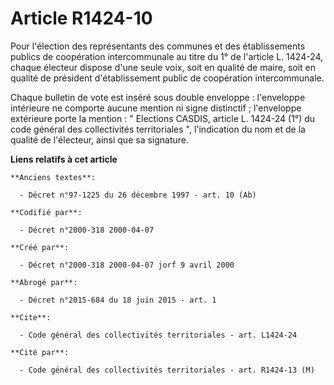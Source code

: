 # Article R1424-10

Pour l'élection des représentants des communes et des établissements publics de coopération intercommunale au titre du 1° de
l'article L. 1424-24, chaque électeur dispose d'une seule voix, soit en qualité de maire, soit en qualité de président
d'établissement public de coopération intercommunale. 

Chaque bulletin de vote est inséré sous double enveloppe : l'enveloppe intérieure ne comporte aucune mention ni signe
distinctif ; l'enveloppe extérieure porte la mention : " Elections CASDIS, article L. 1424-24 (1°) du code général des
collectivités territoriales ", l'indication du nom et de la qualité de l'électeur, ainsi que sa signature.

**Liens relatifs à cet article**

	**Anciens textes**:

	  - Décret n°97-1225 du 26 décembre 1997 - art. 10 (Ab)

	**Codifié par**:

	  - Décret n°2000-318 2000-04-07

	**Créé par**:

	  - Décret n°2000-318 2000-04-07 jorf 9 avril 2000

	**Abrogé par**:

	  - Décret n°2015-684 du 18 juin 2015 - art. 1

	**Cite**:

	  - Code général des collectivités territoriales - art. L1424-24

	**Cité par**:

	  - Code général des collectivités territoriales - art. R1424-13 (M)
